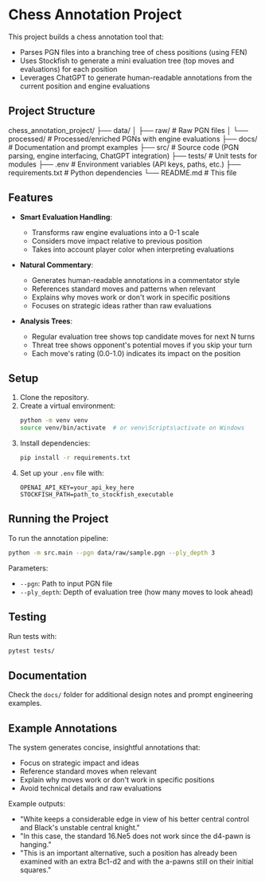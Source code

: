 # Chess Annotation Project

This project builds a chess annotation tool that:
- Parses PGN files into a branching tree of chess positions (using FEN)
- Uses Stockfish to generate a mini evaluation tree (top moves and evaluations) for each position
- Leverages ChatGPT to generate human-readable annotations from the current position and engine evaluations

## Project Structure

chess_annotation_project/
├── data/
│   ├── raw/ # Raw PGN files 
│   └── processed/ # Processed/enriched PGNs with engine evaluations 
├── docs/ # Documentation and prompt examples 
├── src/ # Source code (PGN parsing, engine interfacing, ChatGPT integration) 
├── tests/ # Unit tests for modules 
├── .env # Environment variables (API keys, paths, etc.) 
├── requirements.txt # Python dependencies 
└── README.md # This file

## Features

- **Smart Evaluation Handling**: 
  - Transforms raw engine evaluations into a 0-1 scale
  - Considers move impact relative to previous position
  - Takes into account player color when interpreting evaluations

- **Natural Commentary**:
  - Generates human-readable annotations in a commentator style
  - References standard moves and patterns when relevant
  - Explains why moves work or don't work in specific positions
  - Focuses on strategic ideas rather than raw evaluations

- **Analysis Trees**:
  - Regular evaluation tree shows top candidate moves for next N turns
  - Threat tree shows opponent's potential moves if you skip your turn
  - Each move's rating (0.0-1.0) indicates its impact on the position

## Setup

1. Clone the repository.
2. Create a virtual environment:
   ```bash
   python -m venv venv
   source venv/bin/activate  # or venv\Scripts\activate on Windows
   ```
3. Install dependencies:
   ```bash
   pip install -r requirements.txt
   ```
4. Set up your `.env` file with:
   ```
   OPENAI_API_KEY=your_api_key_here
   STOCKFISH_PATH=path_to_stockfish_executable
   ```

## Running the Project

To run the annotation pipeline:
```bash
python -m src.main --pgn data/raw/sample.pgn --ply_depth 3
```

Parameters:
- `--pgn`: Path to input PGN file
- `--ply_depth`: Depth of evaluation tree (how many moves to look ahead)

## Testing

Run tests with:
```bash
pytest tests/
```

## Documentation

Check the `docs/` folder for additional design notes and prompt engineering examples.

## Example Annotations

The system generates concise, insightful annotations that:
- Focus on strategic impact and ideas
- Reference standard moves when relevant
- Explain why moves work or don't work in specific positions
- Avoid technical details and raw evaluations

Example outputs:
- "White keeps a considerable edge in view of his better central control and Black's unstable central knight."
- "In this case, the standard 16.Ne5 does not work since the d4-pawn is hanging."
- "This is an important alternative, such a position has already been examined with an extra Bc1-d2 and with the a-pawns still on their initial squares."